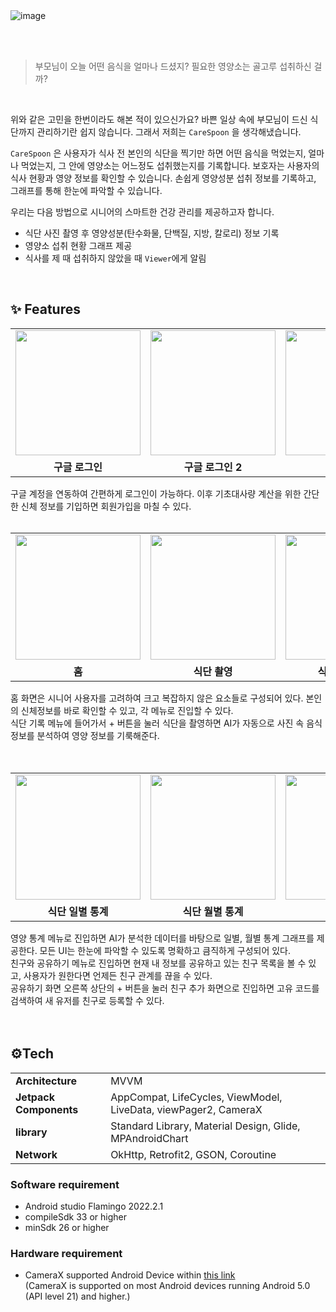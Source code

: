 <img alt="image" src="https://github.com/akimcse/akimcse/assets/63237214/4417ab2f-7ef3-4d0e-b551-1e0cc42efb62">

</br></br>

> 부모님이 오늘 어떤 음식을 얼마나 드셨지? 필요한 영양소는 골고루 섭취하신 걸까?
</br>

위와 같은 고민을 한번이라도 해본 적이 있으신가요? 바쁜 일상 속에 부모님이 드신 식단까지 관리하기란 쉽지 않습니다. 그래서 저희는 `CareSpoon` 을 생각해냈습니다.

`CareSpoon` 은 사용자가 식사 전 본인의 식단을 찍기만 하면 어떤 음식을 먹었는지, 얼마나 먹었는지, 그 안에 영양소는 어느정도 섭취했는지를 기록합니다. 보호자는 사용자의 식사 현황과 영양 정보를 확인할 수 있습니다. 손쉽게 영양성분 섭취 정보를 기록하고, 그래프를 통해 한눈에 파악할 수 있습니다.

우리는 다음 방법으로 시니어의 스마트한 건강 관리를 제공하고자 합니다.

- 식단 사진 촬영 후 영양성분(탄수화물, 단백질, 지방, 칼로리) 정보 기록
- 영양소 섭취 현황 그래프 제공
- 식사를 제 때 섭취하지 않았을 때 `Viewer`에게 알림

</br>

## ✨ Features
<table>
  <tr>
    <td><img width="200" src="https://github.com/akimcse/akimcse/assets/63237214/002e05b0-5ee4-4982-9b4d-4dced8fcdc36"></td>
    <td><img width="200" src="https://github.com/akimcse/akimcse/assets/63237214/e73c2917-5cbe-4dec-86c1-c35f2176faf7"></td>
    <td><img width="200" src="https://github.com/akimcse/akimcse/assets/63237214/e241bec9-9ac0-4469-8d0c-65a0efffc709"></td>
    <td><img width="200" src="https://github.com/akimcse/akimcse/assets/63237214/de677c39-d646-465d-bcc6-69d4e52d634d"></td>
  </tr>
  <tr>
    <td align="center"><b>구글 로그인</b></td>
    <td align="center"><b>구글 로그인 2</b></td>
    <td align="center"><b>회원 가입</b></td>
    <td align="center"><b>회원 가입 2</b></td>
  </tr>
</table>

구글 계정을 연동하여 간편하게 로그인이 가능하다. 이후 기초대사량 계산을 위한 간단한 신체 정보를 기입하면 회원가입을 마칠 수 있다.
</br></br>

<table>
  <tr>
    <td><img width="200" src="https://github.com/akimcse/akimcse/assets/63237214/629bfe6e-abab-4fa6-aeaa-3ee57dd42e09"></td>
    <td><img width="200" src="https://github.com/akimcse/akimcse/assets/63237214/bef8c204-f68e-4c10-b626-7b1cc48845b4"></td>
    <td><img width="200" src="https://github.com/akimcse/akimcse/assets/63237214/630e1f5e-030b-4f73-8cc0-e2b80e364d60"></td>
    <td><img width="200" src="https://github.com/akimcse/akimcse/assets/63237214/acb40d7e-af7e-4dd4-9fef-db45f86f955b"></td>
  </tr>
  <tr>
    <td align="center"><b>홈</b></td>
    <td align="center"><b>식단 촬영</b></td>
    <td align="center"><b>식단 자동 기록</b></td>
    <td align="center"><b>설정</b></td>
  </tr>
</table>

홈 화면은 시니어 사용자를 고려하여 크고 복잡하지 않은 요소들로 구성되어 있다. 본인의 신체정보를 바로 확인할 수 있고, 각 메뉴로 진입할 수 있다. </br>
식단 기록 메뉴에 들어가서 + 버튼을 눌러 식단을 촬영하면 AI가 자동으로 사진 속 음식 정보를 분석하여 영양 정보를 기룩해준다. </br>
</br></br>

<table>
  <tr>
    <td><img width="200" src="https://github.com/akimcse/akimcse/assets/63237214/aa98bb53-931b-4e2d-83b6-1faab8d08f93"></td>
    <td><img width="200" src="https://github.com/akimcse/akimcse/assets/63237214/7db222f6-7041-419f-8625-6ccfe79f0dc5"></td>
    <td><img width="200" src="https://github.com/akimcse/akimcse/assets/63237214/bf098f01-b72a-48d1-aea9-ac2ba1331540"></td>
    <td><img width="200" src="https://github.com/akimcse/akimcse/assets/63237214/fab5951b-57af-478f-94a3-c42ee8747aec"></td>
  </tr>
  <tr>
    <td align="center"><b>식단 일별 통계</b></td>
    <td align="center"><b>식단 월별 통계</b></td>
    <td align="center"><b>친구 관리</b></td>
    <td align="center"><b>친구 추가</b></td>
  </tr>
</table>
영양 통계 메뉴로 진입하면 AI가 분석한 데이터를 바탕으로 일별, 월별 통계 그래프를 제공한다. 모든 UI는 한눈에 파악할 수 있도록 명확하고 큼직하게 구성되어 있다. </br>
친구와 공유하기 메뉴로 진입하면 현재 내 정보를 공유하고 있는 친구 목록을 볼 수 있고, 사용자가 원한다면 언제든 친구 관계를 끊을 수 있다. </br>
공유하기 화면 오른쪽 상단의 + 버튼을 눌러 친구 추가 화면으로 진입하면 고유 코드를 검색하여 새 유저를 친구로 등록할 수 있다.
</br></br></br>

## ⚙️Tech
<table class="tg">
<tbody>
  <tr>
    <td><b>Architecture</b></td>
    <td>MVVM</td>
  </tr>
<tr>
    <td><b>Jetpack Components</b></td>
<td>AppCompat, LifeCycles, ViewModel, LiveData, viewPager2, CameraX</td>
</tr>
 <tr>
    <td><b>library</b></td>
<td>Standard Library, Material Design, Glide, MPAndroidChart</td>
</tr>
<tr>
    <td><b>Network</b></td>
<td>OkHttp, Retrofit2, GSON, Coroutine</td>
</tr>
</tbody>
</table>


### Software requirement
- Android studio Flamingo 2022.2.1
- compileSdk 33 or higher
- minSdk 26 or higher

### Hardware requirement
- CameraX supported Android Device within [this link](https://developer.android.com/training/camerax/devices)
</br> (CameraX is supported on most Android devices running Android 5.0 (API level 21) and higher.)

